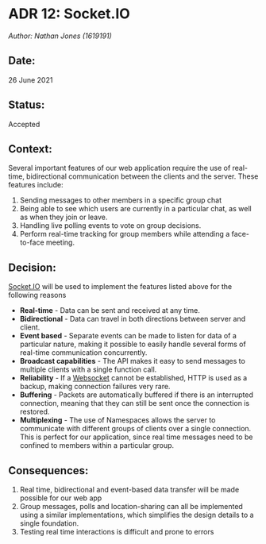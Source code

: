 # ADR 12: Socket.IO 
_Author: Nathan Jones (1619191)_

## Date: 
26 June 2021

## Status: 
Accepted

## Context: 
Several important features of our web application require the use of real-time, bidirectional communication between the clients and the server. These features include:

1. Sending messages to other members in a specific group chat
2. Being able to see which users are currently in a particular chat, as well as when they join or leave.
3. Handling live polling events to vote on group decisions.
4. Perform real-time tracking for group members while attending a face-to-face meeting.


## Decision:
[Socket.IO](https://socket.io/docs/v4/index.html) will be used to implement the features listed above for the following reasons

* **Real-time** - Data can be sent and received at any time.
* **Bidirectional** - Data can travel in both directions between server and client.
* **Event based** - Separate events can be made to listen for data of a particular nature, making it possible to easily handle several forms of real-time communication concurrently.
* **Broadcast capabilities** - The API makes it easy to send messages to multiple clients with a single function call.
* **Reliability** - If a [Websocket](https://developer.mozilla.org/en-US/docs/Web/API/WebSocket) cannot be established, HTTP is used as a backup, making connection failures very rare.
* **Buffering** - Packets are automatically buffered if there is an interrupted connection, meaning that they can still be sent once the connection is restored.
* **Multiplexing** - The use of Namespaces allows the server to communicate with different groups of clients over a single connection. This is perfect for our application, since real time messages need to be confined to members within a particular group.

## Consequences:
1. Real time, bidirectional and event-based data transfer will be made possible for our web app
2. Group messages, polls and location-sharing can all be implemented using a similar implementations, which simplifies the design details to a single foundation.
3. Testing real time interactions is difficult and prone to errors





